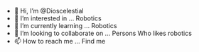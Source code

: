 - 👋 Hi, I’m @Dioscelestial
- 👀 I’m interested in ... Robotics
- 🌱 I’m currently learning ... Robotics
- 💞️ I’m looking to collaborate on ... Persons Who likes robotics
- 📫 How to reach me ... Find me

<!---
Dioscelestial/Dioscelestial is a ✨ special ✨ repository because its `README.md` (this file) appears on your GitHub profile.
You can click the Preview link to take a look at your changes.
--->
